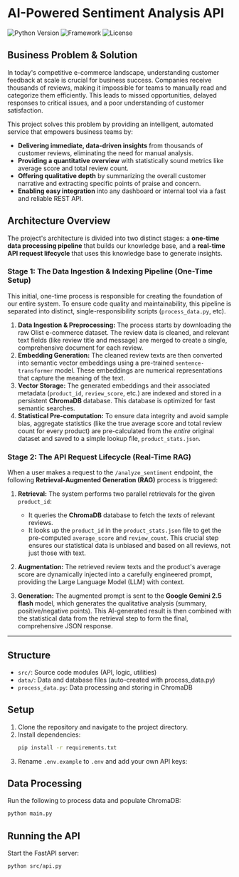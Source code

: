 # AI-Powered Sentiment Analysis API

![Python Version](https://img.shields.io/badge/python-3.11+-blue.svg)
![Framework](https://img.shields.io/badge/framework-FastAPI-green.svg)
![License](https://img.shields.io/badge/license-MIT-lightgrey.svg)

## Business Problem & Solution

In today's competitive e-commerce landscape, understanding customer feedback at scale is crucial for business success. Companies receive thousands of reviews, making it impossible for teams to manually read and categorize them efficiently. This leads to missed opportunities, delayed responses to critical issues, and a poor understanding of customer satisfaction.

This project solves this problem by providing an intelligent, automated service that empowers business teams by:

- **Delivering immediate, data-driven insights** from thousands of customer reviews, eliminating the need for manual analysis.
- **Providing a quantitative overview** with statistically sound metrics like average score and total review count.
- **Offering qualitative depth** by summarizing the overall customer narrative and extracting specific points of praise and concern.
- **Enabling easy integration** into any dashboard or internal tool via a fast and reliable REST API.

## Architecture Overview

The project's architecture is divided into two distinct stages: a **one-time data processing pipeline** that builds our knowledge base, and a **real-time API request lifecycle** that uses this knowledge base to generate insights.

### Stage 1: The Data Ingestion & Indexing Pipeline (One-Time Setup)

This initial, one-time process is responsible for creating the foundation of our entire system. To ensure code quality and maintainability, this pipeline is separated into distinct, single-responsibility scripts (`process_data.py`, etc).

1.  **Data Ingestion & Preprocessing:** The process starts by downloading the raw Olist e-commerce dataset. The review data is cleaned, and relevant text fields (like review title and message) are merged to create a single, comprehensive document for each review.
2.  **Embedding Generation:** The cleaned review texts are then converted into semantic vector embeddings using a pre-trained `sentence-transformer` model. These embeddings are numerical representations that capture the meaning of the text.
3.  **Vector Storage:** The generated embeddings and their associated metadata (`product_id`, `review_score`, etc.) are indexed and stored in a persistent **ChromaDB** database. This database is optimized for fast semantic searches.
4.  **Statistical Pre-computation:** To ensure data integrity and avoid sample bias, aggregate statistics (like the true average score and total review count for every product) are pre-calculated from the *entire* original dataset and saved to a simple lookup file, `product_stats.json`.

### Stage 2: The API Request Lifecycle (Real-Time RAG)

When a user makes a request to the `/analyze_sentiment` endpoint, the following **Retrieval-Augmented Generation (RAG)** process is triggered:

1.  **Retrieval:** The system performs two parallel retrievals for the given `product_id`:
    * It queries the **ChromaDB** database to fetch the *texts* of relevant reviews.
    * It looks up the `product_id` in the `product_stats.json` file to get the pre-computed `average_score` and `review_count`. This crucial step ensures our statistical data is unbiased and based on all reviews, not just those with text.

2.  **Augmentation:** The retrieved review texts and the product's average score are dynamically injected into a carefully engineered prompt, providing the Large Language Model (LLM) with context.

3.  **Generation:** The augmented prompt is sent to the **Google Gemini 2.5 flash** model, which generates the qualitative analysis (summary, positive/negative points). This AI-generated result is then combined with the statistical data from the retrieval step to form the final, comprehensive JSON response.

---

## Structure
- `src/`: Source code modules (API, logic, utilities)
- `data/`: Data and database files (auto-created with process_data.py)
- `process_data.py`: Data processing and storing in ChromaDB

## Setup

1. Clone the repository and navigate to the project directory.
2. Install dependencies:
   ```bash
   pip install -r requirements.txt
   ```
3. Rename `.env.example` to `.env` and add your own API keys:

## Data Processing

Run the following to process data and populate ChromaDB:
```bash
python main.py
```

## Running the API

Start the FastAPI server:
```bash
python src/api.py
```
